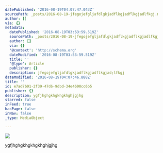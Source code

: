```yaml
---
datePublished: '2016-08-19T04:07:47.043Z'
sourcePath: _posts/2016-08-19-jfegojefgljafdlgkjadflkgjadflkgjadlfkgj.md
author: []
via: {}
metadata:
  datePublished: '2016-08-19T03:53:59.519Z'
  sourcePath: _posts/2016-08-19-jfegojefgljafdlgkjadflkgjadflkgjadlfkgj.md
  author: []
  via: {}
  '@context': 'http://schema.org'
  dateModified: '2016-08-19T03:53:59.519Z'
  title: ''
  '@type': Article
  publisher: {}
  description: jfegojefgljafdlgkjadflkgjadflkgjad;lfkgj
dateModified: '2016-08-19T04:07:46.888Z'
title: ''
id: e7ad7b91-2f39-47d6-9dbd-34e4690cc6b5
publisher: {}
description: ygfjhghgkhgkhgkhghjgjhg
starred: false
inFeed: true
hasPage: false
inNav: false
_type: MediaObject

---
```

![](https://the-grid-user-content.s3-us-west-2.amazonaws.com/48d1ccad-003a-4fd3-9bc1-127c6e2bfa3a.jpg)

ygfjhghgkhgkhgkhghjgjhg